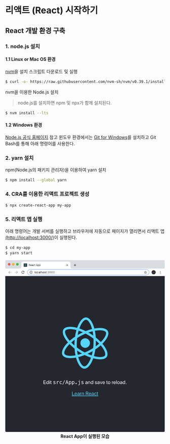 # 리액트 (React) 시작하기

## React 개발 환경 구축

### 1. node.js 설치

#### 1.1 Linux or Mac OS 환경

[nvm](https://github.com/nvm-sh/nvm)을 설치 스크립트 다운로드 및 실행

```sh
$ curl -o- https://raw.githubusercontent.com/nvm-sh/nvm/v0.39.1/install.sh | bash
```

nvm을 이용한 Node.js 설치

> node.js를 설치하면 npm 및 npx가 함께 설치된다.

```sh
$ nvm install --lts
```

#### 1.2 Windows 환경

[Node.js 공식 홈페이지](https://nodejs.org/en/) 참고
윈도우 환경에서는 [Git for Windows](https://gitforwindows.org/)를 설치하고 Git Bash를 통해 아래 명령어를 사용한다.

### 2. yarn 설치

npm(Node.js의 패키지 관리자)을 이용하여 yarn 설치

```sh
$ npm install --global yarn
```

### 4. CRA를 이용한 리액트 프로젝트 생성

```sh
$ npx create-react-app my-app
```

### 5. 리액트 앱 실행

아래 명령어는 개발 서버를 실행하고 브라우저에 자동으로 페이지가 열리면서 리액트 앱[(http://localhost:3000/)](http://localhost:3000/)이 실행된다.

```sh
$ cd my-app
$ yarn start
```

<img width="600" src="/assets/development/react/react-app.png" />
<figcaption align="center">
  <b>React App이 실행된 모습</b>
</figcaption>
